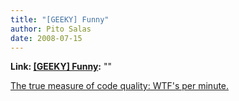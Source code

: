 ```yaml
---
title: "[GEEKY] Funny"
author: Pito Salas
date: 2008-07-15
---
```


**Link: [[GEEKY] Funny](None):** ""

[The true measure of code quality: WTF's per
minute.](<http://www.osnews.com/story/19266/WTFs_m>)


